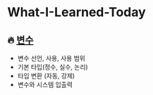 # What-I-Learned-Today


## 🔥 [변수](https://github.com/iwalkbyfaith/What-I-Learned-Today/blob/master/%EB%B3%80%EC%88%98.md)
  - 변수 선언, 사용, 사용 범위
  - 기본 타입(정수, 실수, 논리)
  - 타입 변환 (자동, 강제)
  - 변수와 시스템 입출력
